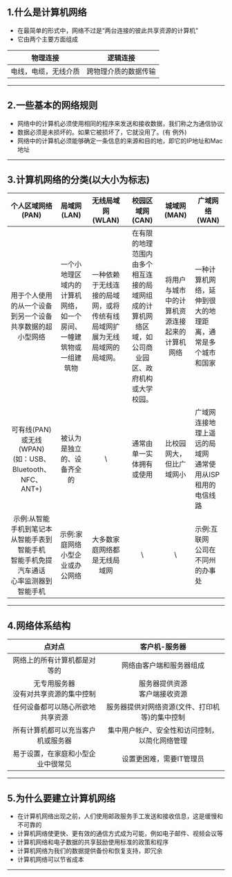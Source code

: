 ## 1.什么是计算机网络

- 在最简单的形式中，网络不过是“两台连接的彼此共享资源的计算机”
- 它由两个主要方面组成

|       物理连接       |       逻辑连接       |
| :------------------: | :------------------: |
| 电线，电缆，无线介质 | 跨物理介质的数据传输 |

------



## 2.一些基本的网络规则

- 网络中的计算机必须使用相同的程序来发送和接收数据，我们称之为通信协议
- 数据必须是未损坏的。如果它被损坏了，它就没用了。(有
  例外)
- 网络中的计算机必须能够确定一条信息的来源和目的地，即它的IP地址和Mac地址

------



## 3.计算机网络的分类(以大小为标志)

|                      个人区域网络(PAN)                       |                         局域网(LAN)                          |                       无线局域网(WLAN)                       |                       校园区域网(CAN)                        |                  城域网(MAN)                   | 广域网络(WAN)                                               |
| :----------------------------------------------------------: | :----------------------------------------------------------: | :----------------------------------------------------------: | :----------------------------------------------------------: | :--------------------------------------------: | ----------------------------------------------------------- |
|   用于个人使用的从一个设备到另一个设备共享数据的超小型网络   | 一个小地理区域内的计算机网络，如一个房间、一幢建筑物或一组建筑物 | 一种依赖于无线连接的局域网，或将传统有线局域网扩展为无线局域网的局域网。 | 在有限的地理范围内由多个相互连接的局域网组成的计算机网络区域，如公司商业园区、政府机构或大学校园。 | 将用户与城市中的计算机资源连接起来的计算机网络 | 一种计算机网络，延伸到很大的地理距离，通常是多个城市和国家  |
|    可有线(PAN)或无线(WPAN)(如：USB、Bluetooth、NFC、ANT+)    |                  被认为是独立的、设备齐全的                  |                              \                               |                   通常由单一实体拥有或使用                   |            比校园网大，但比广域网小            | 广域网连接地理上遥远的局域网<br>通常使用从ISP租用的电信线路 |
| 示例:从智能手机到笔记本<br/>从智能手表到智能手机<br/>智能手机免提汽车通话<br/>心率监测器到智能手机 |             示例:家庭网络<br/>小型企业或办公网络             |                 大多数家庭网络都是无线局域网                 |                              \                               |                       \                        | 示例:互联网<br/>公司在不同州的办事处                        |

------



## 4.网络体系结构

|                  点对点                   |                 客户机-服务器                  |
| :---------------------------------------: | :--------------------------------------------: |
|       网络上的所有计算机都是对等的        |            网络由客户端和服务器组成            |
| 无专用服务器<br/>没有对共享资源的集中控制 |       服务器提供资源<br/>客户端接收资源        |
|     任何设备都可以随心所欲地共享资源      | 服务器提供对网络资源(文件、打印机等)的集中控制 |
|    所有计算机都可以充当客户机或服务器     | 集中用户帐户、安全性和访问控制，以简化网络管理 |
|    易于设置，在家庭和小型企业中很常见     |            设置更困难，需要IT管理员            |

------



## 5.为什么要建立计算机网络

- 在计算机网络出现之前，人们使用邮政服务手工发送和接收信息，这是缓慢和不可靠的
- 计算机网络使更快、更有效的通信方式成为可能，例如电子邮件、视频会议等
- 计算机网络和电子数据的共享鼓励使用标准的政策和程序
- 计算机网络为我们的数据提供备份和恢复支持，即冗余
- 计算机网络可以节省成本

------
